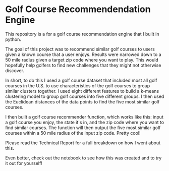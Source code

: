
# Golf Course Recommendendation Engine

This repository is a for a golf course recommendation engine that I built in python.

The goal of this project was to recommend similar golf courses to users given a known course that a user enjoys. Results were narrowed down to a 50 mile radius given a target zip code where you want to play. This would hopefully help golfers to find new challenges that they might not otherwise discover.

In short, to do this I used a golf course dataset that included most all golf courses in the U.S. to use characteristics of the golf courses to group similar clusters together. I used eight different features to build a k-means clustering model to group golf courses into five different groups. I then used the Euclidean distances of the data points to find the five most similar golf courses.

I then built a golf course recommender function, which works like this: input a golf course you enjoy, the state it's in, and the zip code where you want to find similar courses. The function will then output the five most similar golf courses within a 50 mile radius of the input zip code. Pretty cool!

Please read the Technical Report for a full breakdown on how I went about this. 

Even better, check out the notebook to see how this was created and to try it out for yourself!
